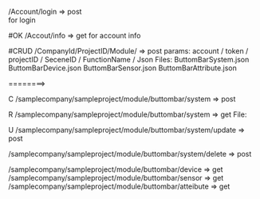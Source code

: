 /Account/login 
=> post  
for login

#OK
/Accout/info
=> get
for account info

#CRUD
/CompanyId/ProjectID/Module/
=> post
params: account / token / projectID / SeceneID / FunctionName / Json
Files:
ButtomBarSystem.json
ButtomBarDevice.json
ButtomBarSensor.json
ButtomBarAttribute.json

========>

C
/samplecompany/sampleproject/module/buttombar/system
=> post

R
/samplecompany/sampleproject/module/buttombar/system
=> get
File:

U
/samplecompany/sampleproject/module/buttombar/system/update
=> post

/samplecompany/sampleproject/module/buttombar/system/delete
=> post

/samplecompany/sampleproject/module/buttombar/device 
=> get
/samplecompany/sampleproject/module/buttombar/sensor 
=> get
/samplecompany/sampleproject/module/buttombar/atteibute
=> get